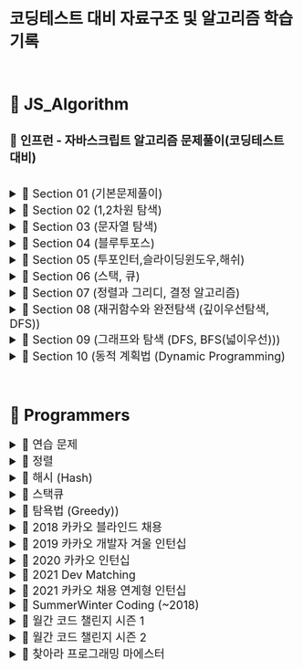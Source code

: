 # 코딩테스트 대비 자료구조 및 알고리즘 학습 기록

<br>

# 📂 JS_Algorithm

## 🏫 인프런 - 자바스크립트 알고리즘 문제풀이(코딩테스트 대비)

<br>

<details>
<summary style="font-size: 20px"> <span>📒 Section 01 (기본문제풀이) </span> </summary>
<div markdown="1">

| <p style="font-size: 15px"> No </p> | <p style="font-size: 15px"> 문제 </p>                                                      | <a href="https://velog.io/@arthur/series/Algorithm" style="font-style: italic; font-size: 15px">Velog</a>                                                          |
| :---------------------------------- | :----------------------------------------------------------------------------------------- | :----------------------------------------------------------------------------------------------------------------------------------------------------------------- |
| 1                                   | [세 수 중 최솟값](./JS_Algorithm/Class/Section01/1.세수중최솟값_문제.html)                 | <a href="https://velog.io/@arthur/JSAlgorithm-9of9u4c7" style="font-style: italic">Link</a>                                                                        |
| 2                                   | [삼각형 판별하기](./JS_Algorithm/Class/Section01/2.삼각형판별하기_문제.html)               | <a href="https://velog.io/@arthur/1-2.-%EC%82%BC%EA%B0%81%ED%98%95-%ED%8C%90%EB%B3%84%ED%95%98%EA%B8%B0" style="font-style: italic">Link</a>                       |
| 3                                   | [연필 개수](./JS_Algorithm/Class/Section01/3.연필개수_문제.html)                           | <a href="https://velog.io/@arthur/1-3.-%EC%97%B0%ED%95%84-%EA%B0%9C%EC%88%98" style="font-style: italic">Link</a>                                                  |
| 4                                   | [1부터 N까지 합 출력하기](./JS_Algorithm/Class/Section01/4.1부터N까지합출력하기_문제.html) | <a href="https://velog.io/@arthur/1-4.-1%EB%B6%80%ED%84%B0-N%EA%B9%8C%EC%A7%80-%ED%95%A9-%EC%B6%9C%EB%A0%A5%ED%95%98%EA%B8%B0" style="font-style: italic">Link</a> |
| 5                                   | [최솟값 구하기](./JS_Algorithm/Class/Section01/5.최솟값구하기_문제.html)                   | <a href="https://velog.io/@arthur/1-5.-%EC%B5%9C%EC%86%9F%EA%B0%92-%EA%B5%AC%ED%95%98%EA%B8%B0" style="font-style: italic">Link</a>                                |
| 6                                   | [홀수](./JS_Algorithm/Class/Section01/6.홀수_문제.html)                                    | <a href="https://velog.io/@arthur/1-6.-%ED%99%80%EC%88%98" style="font-style: italic">Link</a>                                                                     |
| 7                                   | [10부제](./JS_Algorithm/Class/Section01/7.10부제_문제.html)                                | <a href="https://velog.io/@arthur/1-7.-10%EB%B6%80%EC%A0%9C" style="font-style: italic">Link</a>                                                                   |
| 8                                   | [일곱 난쟁이](./JS_Algorithm/Class/Section01/8.일곱난쟁이_문제.html)                       | <a href="https://velog.io/@arthur/1-8.-%EC%9D%BC%EA%B3%B1-%EB%82%9C%EC%9F%81%EC%9D%B4" style="font-style: italic">Link</a>                                         |
| 9                                   | [A를 #으로](./JS_Algorithm/Class/Section01/9.A를샾으로_문제.html)                          | <a href="https://velog.io/@arthur/1-9.-A%EB%A5%BC-%EC%9C%BC%EB%A1%9C" style="font-style: italic">Link</a>                                                          |
| 10                                  | [문자 찾기](<./JS_Algorithm/Class/Section01/10.문자찾기_문제(내장함수).html>)              | <a href="https://velog.io/@arthur/1-10.-%EB%AC%B8%EC%9E%90-%EC%B0%BE%EA%B8%B0" style="font-style: italic">Link</a>                                                 |
| 11                                  | [대문자 찾기](./JS_Algorithm/Class/Section01/11.대문자찾기_문제.html)                      | <a href="https://velog.io/@arthur/1-10.-%EB%8C%80%EB%AC%B8%EC%9E%90-%EC%B0%BE%EA%B8%B0" style="font-style: italic">Link</a>                                        |
| 12                                  | [대문자로 통일](./JS_Algorithm/Class/Section01/12.대문자로통일_문제.html)                  | <a href="https://velog.io/@arthur/1-12.-%EB%8C%80%EB%AC%B8%EC%9E%90%EB%A1%9C-%ED%86%B5%EC%9D%BC" style="font-style: italic">Link</a>                               |
| 13                                  | [대소문자 변환](./JS_Algorithm/Class/Section01/13.대소문자변환_문제.html)                  | <a href="https://velog.io/@arthur/1-13.-%EB%8C%80%EC%86%8C%EB%AC%B8%EC%9E%90-%EB%B3%80%ED%99%98" style="font-style: italic">Link</a>                               |
| 14                                  | [가장 긴 문자열](./JS_Algorithm/Class/Section01/14.가장긴문자열_문제.html)                 | <a href="https://velog.io/@arthur/1-14.-%EA%B0%80%EC%9E%A5-%EA%B8%B4-%EB%AC%B8%EC%9E%90%EC%97%B4" style="font-style: italic">Link</a>                              |
| 15                                  | [가운데 문자 출력](./JS_Algorithm/Class/Section01/15.가운데문자출력_문제.html)             | <a href="https://velog.io/@arthur/1-15.-%EA%B0%80%EC%9A%B4%EB%8D%B0-%EB%AC%B8%EC%9E%90-%EC%B6%9C%EB%A0%A5" style="font-style: italic">Link</a>                     |
| 16                                  | [중복문자제거](<./JS_Algorithm/Class/Section01/16.중복문자제거_문제(세트활용).html>)<br>   | <a href="https://velog.io/@arthur/1-16.-%EC%A4%91%EB%B3%B5%EB%AC%B8%EC%9E%90%EC%A0%9C%EA%B1%B0" style="font-style: italic">Link</a>                                |
| 17                                  | [중복단어제거](<./JS_Algorithm/Class/Section01/17.중복단어제거_문제(세트활용).html>)       | <a href="https://velog.io/@arthur/1-17.-%EC%A4%91%EB%B3%B5%EB%8B%A8%EC%96%B4%EC%A0%9C%EA%B1%B0" style="font-style: italic">Link</a>                                |

</div>
</details>

<details>
<summary style="font-size: 20px"> <span>📒  Section 02 (1,2차원 탐색) </span> </summary>
<div markdown="1">

| <p style="font-size:15px"> No </p> | <p style="font-size:15px;"> 문제 </p>                                     | <a href="https://velog.io/@arthur/series/JSAlgorithm-Section-02-12%EC%B0%A8%EC%9B%90-%ED%83%90%EC%83%89" style="font-style: italic; font-size:15px">Velog</a> |
| :--------------------------------- | :------------------------------------------------------------------------ | :------------------------------------------------------------------------------------------------------------------------------------------------------------ |
| 1                                  | [큰 수 출력하기](./JS_Algorithm/Class/Section02/1.큰수출력하기_문제.html) | <a href="https://velog.io/@arthur/2-1.-%EC%84%B8-%EC%88%98-%EC%A4%91-%EC%B5%9C%EC%86%9F%EA%B0%92" style="font-style: italic">Link</a>                         |
| 2                                  | [보이는 학생](./JS_Algorithm/Class/Section02/2.보이는학생_문제.html)      | <a href="https://velog.io/@arthur/2-2.-%EB%B3%B4%EC%9D%B4%EB%8A%94-%ED%95%99%EC%83%9D" style="font-style: italic">Link</a>                                    |
| 3                                  | [가위 바위 보](./JS_Algorithm/Class/Section02/3.가위바위보_문제.html)     | <a href="https://velog.io/@arthur/2-3.-%EA%B0%80%EC%9C%84%EB%B0%94%EC%9C%84%EB%B3%B4" style="font-style: italic">Link</a>                                     |
| 4                                  | [점수계산](./JS_Algorithm/Class/Section02/4.점수계산_문제.html)           | <a href="https://velog.io/@arthur/2-4.-%EC%A0%90%EC%88%98%EA%B3%84%EC%82%B0" style="font-style: italic">Link</a>                                              |
| 5                                  | [등수구하기](./JS_Algorithm/Class/Section02/5.등수구하기_문제.html)       | <a href="https://velog.io/@arthur/2-5.-%EB%93%B1%EC%88%98%EA%B5%AC%ED%95%98%EA%B8%B0" style="font-style: italic">Link</a>                                     |
| 6                                  | [격자판 최대합](./JS_Algorithm/Class/Section02/6.격자판최대합_문제.html)  | <a href="https://velog.io/@arthur/2-6.-%EA%B2%A9%EC%9E%90%ED%8C%90-%EC%B5%9C%EB%8C%80%ED%95%A9" style="font-style: italic">Link</a>                           |
| 7                                  | [봉우리](./JS_Algorithm/Class/Section02/7.봉우리_문제.html)               | <a href="https://velog.io/@arthur/2-7.-%EB%B4%89%EC%9A%B0%EB%A6%AC" style="font-style: italic">Link</a>                                                       |

</div>
</details>

<details>
<summary style="font-size: 20px"> <span>📒  Section 03 (문자열 탐색) </span> </summary>
<div markdown="1">

| <p style="font-size:20px"> No </p> | <p style="font-size:20px"> 문제 </p>                                              | <a href="https://velog.io/@arthur/series/JSAlgorithm-Section-03-%EB%AC%B8%EC%9E%90%EC%97%B4-%ED%83%90%EC%83%89" style="font-style: italic; font-size:20px">Velog</a> |
| :--------------------------------- | :-------------------------------------------------------------------------------- | :------------------------------------------------------------------------------------------------------------------------------------------------------------------- |
| 1                                  | [회문 문자열](./JS_Algorithm/Class/Section03/1.회문문자열_문제.html)              | <a href="https://velog.io/@arthur/3-1.-%ED%9A%8C%EB%AC%B8-%EB%AC%B8%EC%9E%90%EC%97%B4" style="font-style: italic">Link</a>                                           |
| 2                                  | [유효한 팰린드롬](./JS_Algorithm/Class/Section03/2.유효한팰린드롬_문제.html)      | <a href="https://velog.io/@arthur/3-2.-%EC%9C%A0%ED%9A%A8%ED%95%9C-%ED%8C%B0%EB%A6%B0%EB%93%9C%EB%A1%AC" style="font-style: italic">Link</a>                         |
| 3                                  | [숫자만 추출](./JS_Algorithm/Class/Section03/3.숫자만추출_문제.html)              | <a href="https://velog.io/@arthur/3-3.-%EC%88%AB%EC%9E%90%EB%A7%8C-%EC%B6%94%EC%B6%9C" style="font-style: italic">Link</a>                                           |
| 4                                  | [가장 짧은 문자거리](./JS_Algorithm/Class/Section03/4.가장짧은문자거리_문제.html) | <a href="https://velog.io/@arthur/3-4.-%EA%B0%80%EC%9E%A5-%EC%A7%A7%EC%9D%80-%EB%AC%B8%EC%9E%90%EA%B1%B0%EB%A6%AC" style="font-style: italic">Link</a>               |
| 5                                  | [문자열 압축](./JS_Algorithm/Class/Section03/5.문자열압축_문제.html)              | <a href="https://velog.io/@arthur/3-5.-%EB%AC%B8%EC%9E%90%EC%97%B4-%EC%95%95%EC%B6%95" style="font-style: italic">Link</a>                                           |

</div>
</details>

<details>
<summary style="font-size: 20px"> <span>📒  Section 04 (블루투포스) </span> </summary>
<div markdown="1">

| <p style="font-size:20px"> No </p> | <p style="font-size:20px"> 문제 </p>                                 | <a href="https://velog.io/@arthur/series/JSAlgorithm-Section-04-%EB%B8%94%EB%A3%A8%ED%88%AC%ED%8F%AC%EC%8A%A4" style="font-style: italic; font-size:20px">Velog</a> |
| :--------------------------------- | :------------------------------------------------------------------- | :------------------------------------------------------------------------------------------------------------------------------------------------------------------ |
| 1                                  | [자릿수의 합](./JS_Algorithm/Class/Section04/1.자리수의합_문제.html) | <a href="https://velog.io/@arthur/4-1.-%EC%9E%90%EB%A6%BF%EC%88%98%EC%9D%98-%ED%95%A9" style="font-style: italic">Link</a>                                          |
| 2                                  | [뒤집은 소수](./JS_Algorithm/Class/Section04/2.뒤집은소수_문제.html) | <a href="https://velog.io/@arthur/4-2.-%EB%92%A4%EC%A7%91%EC%9D%80-%EC%86%8C%EC%88%98" style="font-style: italic">Link</a>                                          |
| 3                                  | [멘토링](./JS_Algorithm/Class/Section04/3.멘토링_문제.html)          | <a href="https://velog.io/@arthur/4-3.-%EB%A9%98%ED%86%A0%EB%A7%81" style="font-style: italic">Link</a>                                                             |
| 4                                  | [졸업 선물](./JS_Algorithm/Class/Section04/4.졸업선물_문제.html)     | <a href="https://velog.io/@arthur/4-4.-%EC%A1%B8%EC%97%85%EC%84%A0%EB%AC%BC" style="font-style: italic">Link</a>                                                    |
| 5                                  | [K번째 큰 수](./JS_Algorithm/Class/Section04/5.K번째큰수_문제.html)  | <a href="https://velog.io/@arthur/4-5.-K%EB%B2%88%EC%A7%B8-%ED%81%B0-%EC%88%98" style="font-style: italic">Link</a>                                                 |

</div>
</details>

<details>
<summary style="font-size: 20px"> <span>📒  Section 05 (투포인터,슬라이딩윈도우,해쉬) </span> </summary>
<div markdown="1">

| <p style="font-size:20px"> No </p> | <p style="font-size:20px"> 문제 </p>                                        | <a href="https://velog.io/@arthur/series/JSAlgorithm-Section-05-%ED%88%AC%ED%8F%AC%EC%9D%B8%ED%84%B0%EC%8A%AC%EB%9D%BC%EC%9D%B4%EB%94%A9%EC%9C%88%EB%8F%84%EC%9A%B0%ED%95%B4%EC%89%AC" style="font-style: italic; font-size:20px">Velog</a> |
| :--------------------------------- | :-------------------------------------------------------------------------- | :------------------------------------------------------------------------------------------------------------------------------------------------------------------------------------------------------------------------------------------ |
| 1                                  | [두 배열 합치기](./JS_Algorithm/Class/Section05/1.두배열합치기_문제.html)   | <a href="https://velog.io/@arthur/5-1.-%EB%91%90-%EB%B0%B0%EC%97%B4-%ED%95%A9%EC%B9%98%EA%B8%B0" style="font-style: italic">Link</a>                                                                                                        |
| 2                                  | [공통원소구하기](./JS_Algorithm/Class/Section05/2.공통원소구하기_문제.html) | <a href="https://velog.io/@arthur/5-2.-%EA%B3%B5%ED%86%B5%EC%9B%90%EC%86%8C%EA%B5%AC%ED%95%98%EA%B8%B0" style="font-style: italic">Link</a>                                                                                                 |
| 3                                  | [연속부분수열1](./JS_Algorithm/Class/Section05/3.연속부분수열1_문제.html)   | <a href="https://velog.io/@arthur/5-3.-%EC%97%B0%EC%86%8D%EB%B6%80%EB%B6%84%EC%88%98%EC%97%B4" style="font-style: italic">Link</a>                                                                                                          |
| 4                                  | [연속부분수열2](./JS_Algorithm/Class/Section05/4.연속부분수열2_문제.html)   | <a href="https://velog.io/@arthur/5-4.-%EC%97%B0%EC%86%8D%EB%B6%80%EB%B6%84%EC%88%98%EC%97%B42" style="font-style: italic">Link</a>                                                                                                         |
| 5                                  | [최대 매출](./JS_Algorithm/Class/Section05/5.최대매출_문제.html)            | <a href="https://velog.io/@arthur/5-5.-%EC%B5%9C%EB%8C%80-%EB%A7%A4%EC%B6%9C" style="font-style: italic">Link</a>                                                                                                                           |
| 6                                  | [학급 회장](<./JS_Algorithm/Class/Section05/6.학급회장(해쉬)_문제.html>)    | <a href="https://velog.io/@arthur/5-6.-%ED%95%99%EA%B8%89-%ED%9A%8C%EC%9E%A5" style="font-style: italic">Link</a>                                                                                                                           |
| 7                                  | [아나그램](./JS_Algorithm/Class/Section05/7.아나그램_문제.html)             | <a href="https://velog.io/@arthur/5-7.-%EC%95%84%EB%82%98%EA%B7%B8%EB%9E%A8" style="font-style: italic">Link</a>                                                                                                                            |
| 8                                  | [모든 아나그램](./JS_Algorithm/Class/Section05/8.모든아나그램_문제.html)    | <a href="https://velog.io/@arthur/5-8.-%EB%AA%A8%EB%93%A0-%EC%95%84%EB%82%98%EA%B7%B8%EB%9E%A8" style="font-style: italic">Link</a>                                                                                                         |

</div>
</details>

<details>
<summary style="font-size: 20px"> <span>📒  Section 06 (스택, 큐) </span> </summary>
<div markdown="1">

| <p style="font-size:20px"> No </p> | <p style="font-size:20px"> 문제 </p>                                                            | <a href="https://velog.io/@arthur/series/JSAlgorithm-Section-06-%EC%8A%A4%ED%83%9D-%ED%81%90" style="font-style: italic; font-size:20px">Velog</a>                      |
| :--------------------------------- | :---------------------------------------------------------------------------------------------- | :---------------------------------------------------------------------------------------------------------------------------------------------------------------------- |
| 1                                  | [올바른 괄호](./JS_Algorithm/Class/Section06/1.올바른괄호_문제.html)                            | <a href="https://velog.io/@arthur/6-1.-%EC%98%AC%EB%B0%94%EB%A5%B8-%EA%B4%84%ED%98%B8" style="font-style: italic">Link</a>                                              |
| 2                                  | [괄호문자제거](./JS_Algorithm/Class/Section06/2.괄호문자제거_문제.html)                         | <a href="https://velog.io/@arthur/6-2.-%EA%B4%84%ED%98%B8%EB%AC%B8%EC%9E%90%EC%A0%9C%EA%B1%B0" style="font-style: italic">Link</a>                                      |
| 3                                  | [크레인 인형뽑기 (카카오)](<./JS_Algorithm/Class/Section06/3.크레인인형뽑기(카카오)_문제.html>) | <a href="https://velog.io/@arthur/6-3.-%ED%81%AC%EB%A0%88%EC%9D%B8-%EC%9D%B8%ED%98%95%EB%BD%91%EA%B8%B0%EC%B9%B4%EC%B9%B4%EC%98%A4" style="font-style: italic">Link</a> |
| 4                                  | [후위식 연산](./JS_Algorithm/Class/Section06/4.후위식연산_문제.html)                            | <a href="https://velog.io/@arthur/6-4.-%ED%9B%84%EC%9C%84%EC%8B%9D-%EC%97%B0%EC%82%B0" style="font-style: italic">Link</a>                                              |
| 5                                  | [쇠막대기](./JS_Algorithm/Class/Section06/5.쇠막대기_문제.html)                                 | <a href="https://velog.io/@arthur/6-5.-%EC%87%A0%EB%A7%89%EB%8C%80%EA%B8%B0" style="font-style: italic">Link</a>                                                        |
| 6                                  | [공주구하기](./JS_Algorithm/Class/Section06/6.공주구하기_문제.html)                             | <a href="https://velog.io/@arthur/6-6.-%EA%B3%B5%EC%A3%BC%EA%B5%AC%ED%95%98%EA%B8%B0" style="font-style: italic">Link</a>                                               |
| 7                                  | [교육과정설계](./JS_Algorithm/Class/Section06/7.교육과정설계_문제.html)                         | <a href="https://velog.io/@arthur/6-7.-%EA%B5%90%EC%9C%A1%EA%B3%BC%EC%A0%95%EC%84%A4%EA%B3%84" style="font-style: italic">Link</a>                                      |

</div>
</details>

<details>
<summary style="font-size: 20px"> <span>📒  Section 07 (정렬과 그리디, 결정 알고리즘) </span> </summary>
<div markdown="1">

| <p style="font-size:20px"> No </p> | <p style="font-size:20px"> 문제 </p>                                                          | <a href="https://velog.io/@arthur/series/JSAlgorithm-Section-07-%EC%A0%95%EB%A0%AC%EA%B3%BC-%EA%B7%B8%EB%A6%AC%EB%94%94-%EA%B2%B0%EC%A0%95%EC%95%8C%EA%B3%A0%EB%A6%AC%EC%A6%98" style="font-style: italic; font-size:20px">Velog</a> |
| :--------------------------------- | :-------------------------------------------------------------------------------------------- | :----------------------------------------------------------------------------------------------------------------------------------------------------------------------------------------------------------------------------------- |
| 1                                  | [선택 정렬](./JS_Algorithm/Class/Section07/1.선택정렬_문제.html)                              | <a href="https://velog.io/@arthur/7-1.-%EC%84%A0%ED%83%9D-%EC%A0%95%EB%A0%AC" style="font-style: italic">Link</a>                                                                                                                    |
| 2                                  | [버블 정렬](./JS_Algorithm/Class/Section07/2.버블정렬_문제.html)                              | <a href="https://velog.io/@arthur/7-2.-%EB%B2%84%EB%B8%94-%EC%A0%95%EB%A0%AC" style="font-style: italic">Link</a>                                                                                                                    |
| 3-1                                | [Special Sort (반복문)](<./JS_Algorithm/Class/Section07/3.SpecialSort_문제(반복문).html>)     | <a href="https://velog.io/@arthur/7-3.-Special-Sort" style="font-style: italic">Link</a>                                                                                                                                             |
| 3-2                                | [Special Sort (버블정렬)](<./JS_Algorithm/Class/Section07/3.SpecialSort_문제(버블정렬).html>) | <a href="https://velog.io/@arthur/7-3.-Special-Sort" style="font-style: italic">Link</a>                                                                                                                                             |
| 4                                  | [삽입 정렬](./JS_Algorithm/Class/Section07/4.삽입정렬_문제.html)                              | <a href="https://velog.io/@arthur/7-4.-%EC%82%BD%EC%9E%85%EC%A0%95%EB%A0%AC" style="font-style: italic">Link</a>                                                                                                                     |
| 5                                  | [LRU](./JS_Algorithm/Class/Section07/5.LRU_문제.html)                                         | <a href="https://velog.io/@arthur/7-5.-Least-Recently-Used" style="font-style: italic">Link</a>                                                                                                                                      |
| 6                                  | [장난꾸러기 현수](./JS_Algorithm/Class/Section07/6.장난꾸러기현수_문제.html)                  | <a href="https://velog.io/@arthur/7-6.-%EC%9E%A5%EB%82%9C%EA%BE%B8%EB%9F%AC%EA%B8%B0-%ED%98%84%EC%88%98" style="font-style: italic">Link</a>                                                                                         |
| 7                                  | [좌표정렬](./JS_Algorithm/Class/Section07/7.좌표정렬_문제.html)                               | <a href="https://velog.io/@arthur/7-7.-%EC%A2%8C%ED%91%9C-%EC%A0%95%EB%A0%AC" style="font-style: italic">Link</a>                                                                                                                    |
| 8                                  | [회의실 배정 (그리디)](<./JS_Algorithm/Class/Section07/8.회의실배정(그리디)_문제.html>)       | <a href="https://velog.io/@arthur/7-8.-%ED%9A%8C%EC%9D%98%EC%8B%A4-%EB%B0%B0%EC%A0%95-%EA%B7%B8%EB%A6%AC%EB%94%94" style="font-style: italic">Link</a>                                                                               |
| 9                                  | [결혼식](./JS_Algorithm/Class/Section07/9.결혼식_문제.html)                                   | <a href="https://velog.io/@arthur/7-9.-%EA%B2%B0%ED%98%BC%EC%8B%9D" style="font-style: italic">Link</a>                                                                                                                              |
| 10                                 | [이분 검색](./JS_Algorithm/Class/Section07/10.이분검색_문제.html)                             | <a href="https://velog.io/@arthur/7-10.-%EC%9D%B4%EB%B6%84%EA%B2%80%EC%83%89" style="font-style: italic">Link</a>                                                                                                                    |
| 11                                 | [뮤직비디오](./JS_Algorithm/Class/Section07/11.뮤직비디오_문제.html)                          | <a href="https://velog.io/@arthur/7-11.-%EB%AE%A4%EC%A7%81%EB%B9%84%EB%94%94%EC%98%A4" style="font-style: italic">Link</a>                                                                                                           |
| 12                                 | [마구간 정하기](./JS_Algorithm/Class/Section07/12.마구간정하기_문제.html)                     | <a href="https://velog.io/@arthur/7-12.-%EB%A7%88%EA%B5%AC%EA%B0%84-%EC%A0%95%ED%95%98%EA%B8%B0" style="font-style: italic">Link</a>                                                                                                 |

</div>
</details>

<details>
<summary style="font-size: 20px"> <span>📒  Section 08 (재귀함수와 완전탐색 (깊이우선탐색, DFS)) </span> </summary>
<div markdown="1">

| <p style="font-size:20px"> No </p> | <p style="font-size:20px"> 문제 </p>                                                              | <a href="https://velog.io/@arthur/series/JSAlgorithm-Section-08-%EC%9E%AC%EA%B7%80%ED%95%A8%EC%88%98%EC%99%80-%EC%99%84%EC%A0%84%ED%83%90%EC%83%89%EA%B9%8A%EC%9D%B4%EC%9A%B0%EC%84%A0%ED%83%90%EC%83%89-DFS" style="font-style: italic; font-size:20px">Velog</a> |
| :--------------------------------- | :------------------------------------------------------------------------------------------------ | :----------------------------------------------------------------------------------------------------------------------------------------------------------------------------------------------------------------------------------------------------------------- |
| 1                                  | [재귀함수](./JS_Algorithm/Class/Section08/1.재귀함수_문제.html)                                   | <a href="https://velog.io/@arthur/8-1.-%EC%9E%AC%EA%B7%80%ED%95%A8%EC%88%98" style="font-style: italic">Link</a>                                                                                                                                                   |
| 2                                  | [이진수 출력 (재귀)](<./JS_Algorithm/Class/Section08/2.이진수출력(재귀)_문제.html>)               | <a href="https://velog.io/@arthur/8-2.-%EC%9E%AC%EA%B7%80%ED%95%A8%EC%88%98%EB%A5%BC-%EC%9D%B4%EC%9A%A9%ED%95%9C-%EC%9D%B4%EC%A7%84%EC%88%98-%EC%B6%9C%EB%A0%A5" style="font-style: italic">Link</a>                                                               |
| 3-1                                | [이진트리 순회(전위)](<./JS_Algorithm/Class/Section08/3.이진트리순회(전위)_문제.html>)            | <a href="https://velog.io/@arthur/8-3-1.-%EC%9D%B4%EC%A7%84%ED%8A%B8%EB%A6%AC%EC%88%9C%ED%9A%8C%EC%A0%84%EC%9C%84" style="font-style: italic">Link</a>                                                                                                             |
| 3-2                                | [이진트리 순회(중위)](<./JS_Algorithm/Class/Section08/3.이진트리순회(중위)_문제.html>)            | <a href="https://velog.io/@arthur/8-3-2.-%EC%9D%B4%EC%A7%84%ED%8A%B8%EB%A6%AC%EC%88%9C%ED%9A%8C%EC%A4%91%EC%9C%84" style="font-style: italic">Link</a>                                                                                                             |
| 3-3                                | [이진트리 순회(후위)](<./JS_Algorithm/Class/Section08/3.이진트리순회(후위)_문제.html>)            | <a href="https://velog.io/@arthur/8-3-3.-%EC%9D%B4%EC%A7%84%ED%8A%B8%EB%A6%AC%EC%88%9C%ED%9A%8C%ED%9B%84%EC%9C%84" style="font-style: italic">Link</a>                                                                                                             |
| 4                                  | [부분 집합 구하기](./JS_Algorithm/Class/Section08/4.부분집합구하기_문제.html)                     | <a href="https://velog.io/@arthur/8-4.-%EB%B6%80%EB%B6%84%EC%A7%91%ED%95%A9-%EA%B5%AC%ED%95%98%EA%B8%B0" style="font-style: italic">Link</a>                                                                                                                       |
| 5                                  | [합이 같은 부분집합](./JS_Algorithm/Class/Section08/5.합이같은부분집합_문제.html)                 | <a href="https://velog.io/@arthur/8-5.-%ED%95%A9%EC%9D%B4-%EA%B0%99%EC%9D%80-%EB%B6%80%EB%B6%84%EC%A7%91%ED%95%A9" style="font-style: italic">Link</a>                                                                                                             |
| 6                                  | [바둑이 승차](./JS_Algorithm/Class/Section08/6.바둑이승차_문제.html)                              | <a href="https://velog.io/@arthur/8-6.-%EB%B0%94%EB%91%91%EC%9D%B4-%EC%8A%B9%EC%B0%A8" style="font-style: italic">Link</a>                                                                                                                                         |
| 7                                  | [최대점수 구하기](./JS_Algorithm/Class/Section08/7.최대점수구하기_문제.html)                      | <a href="https://velog.io/@arthur/8-7.-%EC%B5%9C%EB%8C%80%EC%A0%90%EC%88%98-%EA%B5%AC%ED%95%98%EA%B8%B0" style="font-style: italic">Link</a>                                                                                                                       |
| 8                                  | [중복 순열](./JS_Algorithm/Class/Section08/8.중복순열_문제.html)                                  | <a href="https://velog.io/@arthur/8-8.-%EC%A4%91%EB%B3%B5-%EC%88%9C%EC%97%B4" style="font-style: italic">Link</a>                                                                                                                                                  |
| 9                                  | [동전 교환](./JS_Algorithm/Class/Section08/9.동전교환_문제.html)                                  | <a href="https://velog.io/@arthur/8-9.-%EB%8F%99%EC%A0%84-%EA%B5%90%ED%99%98" style="font-style: italic">Link</a>                                                                                                                                                  |
| 10                                 | [순열 구하기](./JS_Algorithm/Class/Section08/10.순열구하기_문제.html)                             |                                                                                                                                                                                                                                                                    |
| 11                                 | [팩토리얼](./JS_Algorithm/Class/Section08/11.팩토리얼_문제.html)                                  |                                                                                                                                                                                                                                                                    |
| 12                                 | [조합수 (메모이제이션)](<./JS_Algorithm/Class/Section08/12.조합수(메모이제이션)_문제.html>)       |                                                                                                                                                                                                                                                                    |
| 13-1                               | [수열 추측하기](./JS_Algorithm/Class/Section08/13.수열추측하기_문제.html)                         |                                                                                                                                                                                                                                                                    |
| 13-2                               | [수열 추측하기 (Push & Pop)](<./JS_Algorithm/Class/Section08/13.수열추측하기_문제(PushPop).html>) |                                                                                                                                                                                                                                                                    |
| 14                                 | [조합 구하기](./JS_Algorithm/Class/Section08/14.조합구하기_문제.html)                             |                                                                                                                                                                                                                                                                    |
| 15                                 | [수들의 조합](./JS_Algorithm/Class/Section08/15.수들의조합_문제.html)                             |                                                                                                                                                                                                                                                                    |

</div>
</details>

<details>
<summary style="font-size: 20px"> <span>📒  Section 09 (그래프와 탐색 (DFS, BFS(넓이우선))) </span> </summary>
<div markdown="1">

| <p style="font-size:20px"> No </p> | <p style="font-size:20px"> 문제 </p>                                                           |     |
| :--------------------------------- | :--------------------------------------------------------------------------------------------- | :-- |
| 2                                  | [경로 탐색 (DFS)](<./JS_Algorithm/Class/Section09/2.경로탐색(DFS)_문제.html>)                  |     |
| 3                                  | [경로 탐색 (인접리스트)](<./JS_Algorithm/Class/Section09/3.경로탐색(인접리스트)_문제.html>)    |     |
| 4                                  | [미로탐색](./JS_Algorithm/Class/Section09/4.미로탐색_문제.html)                                |     |
| 5                                  | [이진트리 넓이우선탐색](<./JS_Algorithm/Class/Section09/5.이진트리넓이우선탐색(BFS)문제.html>) |     |
| 6-1                                | [송아지 찾기 (BFS)](<./JS_Algorithm/Class/Section09/6.송아지찾기(BFS)문제.html>)               |     |
| 6-2                                | [송아지 찾기 (Level)](<./JS_Algorithm/Class/Section09/6.송아지찾기(BFS)문제(Level).html>)      |     |
| 7-1                                | [섬나라 아일랜드 (BFS)](<./JS_Algorithm/Class/Section09/7.섬나라아일랜드(BFS)문제.html>)       |     |
| 7-2                                | [섬나라 아일랜드 (DFS)](<./JS_Algorithm/Class/Section09/7.섬나라아일랜드(DFS)문제.html>)       |     |

</div>
</details>

<details>
<summary style="font-size: 20px"> <span>📒  Section 10 (동적 계획법 (Dynamic Programming) </span> </summary>
<div markdown="1">

| <p style="font-size:15px"> No </p> | <p style="font-size:15px"> 문제 </p>                                                   |     |
| :--------------------------------- | :------------------------------------------------------------------------------------- | :-- |
| 1                                  | [계단 오르기](./JS_Algorithm/Class/Section10/1.계단오르기_문제.html)                   |     |
| 2                                  | [돌다리 건너기](./JS_Algorithm/Class/Section10/2.돌다리건너기_문제.html)               |     |
| 3                                  | [최대부분증가수열](<./JS_Algorithm/Class/Section10/3.최대부분증가수열(LIS)_문제.html>) |     |
| 4                                  | [동전 교환](./JS_Algorithm/Class/Section10/4.동전교환_문제.html)                       |     |
| 5                                  | [최대점수 구하기](./JS_Algorithm/Class/Section10/5.최대점수구하기_문제.html)           |     |

</div>
</details>

<br>
<br>

# 📂 Programmers

<details>
<summary style="font-size: 20px"> <span style="font-size: 20px"> 📒 연습 문제 </span> </summary>
<div markdown="1">

| <p style="font-size:15px"> Level 1 </p>                                                    |
| ------------------------------------------------------------------------------------------ |
| [2016년](./Programmers/연습문제/lv1/2016년.html)                                           |
| [x만큼 간격이 있는 n개의 숫자](./Programmers/연습문제/lv1/약수의합.html)                   |
| [가운데 글자 가져오기](./Programmers/연습문제/lv1/가운데글자가져오기.html)                 |
| [같은 숫자는 싫어](./Programmers/연습문제/lv1/같은숫자는싫어.html)                         |
| [나누어 떨어지는 숫자 배열](./Programmers/연습문제/lv1/나누어떨어지는숫자배열.html)        |
| [두 정수 사이의 합](./Programmers/연습문제/lv1/두정수사이의합.html)                        |
| [문자열 내 p와 y의 개수](./Programmers/연습문제/lv1/문자열내p와y의개수.html)               |
| [문자열 내림차순으로 배치하기](./Programmers/연습문제/lv1/문자열내림차순으로배치하기.html) |
| [문자열 내 마음대로 정렬하기](./Programmers/연습문제/lv1/문자열내마음대로정렬하기.html)    |
| [문자열 다루기 기본](./Programmers/연습문제/lv1/문자열다루기기본.html)                     |
| [문자열을 정수로 바꾸기](./Programmers/연습문제/lv1/문자열을정수로바꾸기.html)             |
| [서울에서 김서방 찾기](./Programmers/연습문제/lv1/서울에서김서방찾기.html)                 |
| [소수 찾기](./Programmers/연습문제/lv1/소수찾기.html)                                      |
| [수박수박수박수박수박수](./Programmers/연습문제/lv1/수박수박수박수박수박수.html)           |
| [시저 암호](./Programmers/연습문제/lv1/시저암호.html)                                      |
| [약수의 합](./Programmers/연습문제/lv1/약수의합.html)                                      |
| [이상한 문자 만들기](./Programmers/연습문제/lv1/이상한문자만들기.html)                     |
| [자릿수 더하기](./Programmers/연습문제/lv1/자릿수더하기.html)                              |
| [자연수 뒤집어 배열로 만들기](./Programmers/연습문제/lv1/자연수뒤집어배열로만들기.html)    |
| [정수 내림차순으로 배치하기](./Programmers/연습문제/lv1/정수내림차순으로배치하기.html)     |
| [정수제곱근 판별](./Programmers/연습문제/lv1/정수제곱근판별.html)                          |
| [제일 작은 수 제거하기](./Programmers/연습문제/lv1/제일작은수제거하기.html)                |
| [직사각형 별찍기](./Programmers/연습문제/lv1/직사각형별찍기.html)                          |
| [짝수와 홀수](./Programmers/연습문제/lv1/짝수와홀수.html)                                  |
| [최대공약수 최소공배수](./Programmers/연습문제/lv1/최대공약수최소공배수.html)              |
| [콜라츠 추측](./Programmers/연습문제/lv1/콜라츠추측.html)                                  |
| [평균 구하기](./Programmers/연습문제/lv1/평균구하기.html)                                  |
| [하샤드 수](./Programmers/연습문제/lv1/하샤드수.html)                                      |
| [핸드폰 번호 가리기](./Programmers/연습문제/lv1/핸드폰번호가리기.html)                     |
| [행렬의 덧셈](./Programmers/연습문제/lv1/행렬의덧셈.html)                                  |

</div>
<div markdown="2">

| <p style="font-size:15px"> Level 2 </p>                                          |
| -------------------------------------------------------------------------------- |
| [JadenCase 문자열 만들기](./Programmers/연습문제/lv2/JadenCase문자열만들기.html) |
| [N개의 최소공배수](./Programmers/연습문제/lv2/N개의최소공배수.html)              |
| [다음 큰 숫자](./Programmers/연습문제/lv2/다음큰숫자.html)                       |
| [땅 따먹기](./Programmers/연습문제/lv2/땅따먹기_2차_100.html)                    |
| [숫자의 표현](./Programmers/연습문제/lv2/숫자의표현_2차_100.html)                |
| [최댓값과 최솟값](./Programmers/연습문제/lv2/최댓값과최솟값.html)                |
| [최솟값 만들기](./Programmers/연습문제/lv2/최솟값만들기.html)                    |
| [피보나치 수](./Programmers/연습문제/lv2/피보나치수_2차_100.html)                |
| [행렬의 곱셈](./Programmers/연습문제/lv2/행렬의곱셈.html)                        |

</div>
</details>

<details>
<summary style="font-size: 20px"> <span style="font-size: 20px"> 📒 정렬 </span> </summary>
<div markdown="1">

| <p style="font-size:20px"> Level 1 </p>                    |
| ---------------------------------------------------------- |
| [K번째 수](<./Programmers/정렬/lv1/k번째수_1차(100).html>) |

| <p style="font-size:20px"> Level 2 </p>            |
| -------------------------------------------------- |
| [H-Index](./Programmers/정렬/lv2/H-Index.html)     |
| [가장 큰 수](./Programmers/정렬/lv2/가장큰수.html) |

</div>
</details>

<details>
<summary style="font-size: 20px"> <span style="font-size: 20px"> 📒 해시 (Hash) </span> </summary>
<div markdown="1">

| <p style="font-size:20px"> Level 1 </p>                                             |
| ----------------------------------------------------------------------------------- |
| [완주하지 못한 선수](<./Programmers/해시(Hash)/lv1/완주하지못한선수_1차(100).html>) |

| <p style="font-size:20px"> Level 2 </p>                   |
| --------------------------------------------------------- |
| [위장](<./Programmers/해시(Hash)/lv2/위장_1차(100).html>) |

| <p style="font-size:20px"> Level 3 </p>                               |
| --------------------------------------------------------------------- |
| [베스트앨범](<./Programmers/해시(Hash)/lv3/베스트앨범_3차(100).html>) |

</div>
</details>

<details>
<summary style="font-size: 20px"> <span style="font-size: 20px"> 📒 스택큐 </span> </summary>
<div markdown="1">

| <p style="font-size:20px"> Level 2 </p>                        |
| -------------------------------------------------------------- |
| [기능 개발](<./Programmers/스택큐/lv2/기능개발_2차(100).html>) |

</div>
</details>

<details>
<summary style="font-size: 20px"> <span style="font-size: 20px"> 📒 탐욕법 (Greedy)) </span> </summary>
<div markdown="1">

| <p style="font-size:20px"> Level 1 </p>                           |
| ----------------------------------------------------------------- |
| [체육복](<./Programmers/탐욕법(Greedy)/lv1/체육복_1차(100).html>) |

</div>
</details>

<details>
<summary style="font-size: 20px"> <span style="font-size: 20px"> 📒 2018 카카오 블라인드 채용 </span> </summary>
<div markdown="1">

| <p style="font-size:20px"> Level 1 </p>                                                     |
| ------------------------------------------------------------------------------------------- |
| [다트게임](<./Programmers/2018카카오블라인드채용/lv1/다트게임_2차(100).html>)               |
| [비밀지도](<./Programmers/2018카카오블라인드채용/lv1/비밀지도_1차(100).html>)               |
| [신규 아이디 추천](<./Programmers/2018카카오블라인드채용/lv1/신규아이디추천_1차(100).html>) |
| [실패율](<./Programmers/2018카카오블라인드채용/lv1/실패율_1차(100).html>)                   |

</div>
</details>

<details>
<summary style="font-size: 20px"> <span style="font-size: 20px"> 📒 2019 카카오 개발자 겨울 인턴십 </span> </summary>
<div markdown="1">

| <p style="font-size:20px"> Level 1 </p>                                                     |
| ------------------------------------------------------------------------------------------- |
| [크레인 인형뽑기게임](./Programmers/2019카카오개발자겨울인턴십/lv1/크레인인형뽑기게임.html) |

</div>
</details>

<details>
<summary style="font-size: 20px"> <span style="font-size: 20px"> 📒 2020 카카오 인턴십 </span> </summary>
<div markdown="1">

| <p style="font-size:20px"> Level 1 </p>                                          |
| -------------------------------------------------------------------------------- |
| [키패드 누르기](<./Programmers/2020카카오인턴십/lv1/키패드누르기_1차(100).html>) |

</div>
</details>

<details>
<summary style="font-size: 20px"> <span style="font-size: 20px"> 📒 2021 Dev Matching </span> </summary>
<div markdown="1">

| <p style="font-size:20px"> Level 1 </p>                                                     |
| ------------------------------------------------------------------------------------------- |
| [로또의 최고 순위와 최저 순위](./Programmers/2021DevMatching/로또의최고순위와최저순위.html) |

</div>
</details>

<details>
<summary style="font-size: 20px"> <span style="font-size: 20px"> 📒 2021 카카오 채용 연계형 인턴십 </span> </summary>
<div markdown="1">

| <p style="font-size:20px"> Level 1 </p>                                                      |
| -------------------------------------------------------------------------------------------- |
| [숫자 문자열과 영단어](./Programmers/2021카카오채용연계형인턴십/lv1/숫자문자열과영단어.html) |

</div>
</details>

<details>
<summary style="font-size: 20px"> <span style="font-size: 20px"> 📒 SummerWinter Coding (~2018) </span> </summary>
<div markdown="1">

| <p style="font-size:20px"> Level 1 </p>                                      |
| ---------------------------------------------------------------------------- |
| [소수 만들기](<./Programmers/SummerWinterCoding(~2018)/lv1/소수만들기.html>) |
| [예산](<./Programmers/SummerWinterCoding(~2018)/lv1/예산.html>)              |

</div>
</details>

<details>
<summary style="font-size: 20px"> <span style="font-size: 20px"> 📒 월간 코드 챌린지 시즌 1 </span> </summary>
<div markdown="1">

| <p style="font-size:20px"> Level 1 </p>                                           |
| --------------------------------------------------------------------------------- |
| [3진법 뒤집기](./Programmers/월간코드챌린지시즌1/lv1/3진법뒤집기.html)            |
| [내적](./Programmers/월간코드챌린지시즌1/lv1/내적.html)                           |
| [두개 뽑아서 더하기](./Programmers/월간코드챌린지시즌1/lv1/두개뽑아서더하기.html) |

</div>
</details>

<details>
<summary style="font-size: 20px"> <span style="font-size: 20px"> 📒 월간 코드 챌린지 시즌 2 </span> </summary>
<div markdown="1">

| <p style="font-size:20px"> Level 1 </p>                                           |
| --------------------------------------------------------------------------------- |
| [약수의 개수와 덧셈](./Programmers/월간코드챌린지시즌2/lv1/약수의개수와덧셈.html) |
| [음양 더하기](./Programmers/월간코드챌린지시즌2/lv1/음양더하기.html)              |

</div>
</details>

<details>
<summary style="font-size: 20px"> <span style="font-size: 20px"> 📒 찾아라 프로그래밍 마에스터 </span> </summary>
<div markdown="1">

| <p style="font-size:20px"> Level 1 </p>                      |
| ------------------------------------------------------------ |
| [폰켓몬](./Programmers/찾아라프로그래밍마에스터/폰켓몬.html) |

</div>
</details>
